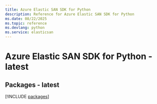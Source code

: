 ```yaml
---
title: Azure Elastic SAN SDK for Python
description: Reference for Azure Elastic SAN SDK for Python
ms.date: 08/22/2025
ms.topic: reference
ms.devlang: python
ms.service: elasticsan
---
```

# Azure Elastic SAN SDK for Python - latest
## Packages - latest
[!INCLUDE [packages](elastic-san-index.md)]